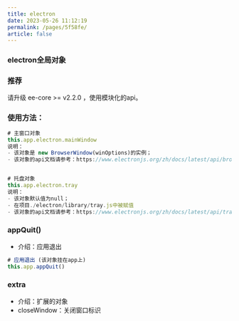 ```yaml
---
title: electron
date: 2023-05-26 11:12:19
permalink: /pages/5f58fe/
article: false
---
```


###  electron全局对象

###  推荐
请升级 ee-core >= v2.2.0 ，使用模块化的api。

### 使用方法：
```javascript
# 主窗口对象
this.app.electron.mainWindow
说明：
- 该对象是 new BrowserWindow(winOptions)的实例；
- 该对象的api文档请参考：https://www.electronjs.org/zh/docs/latest/api/browser-window


# 托盘对象
this.app.electron.tray
说明：
- 该对象默认值为null；
- 在项目./electron/library/tray.js中被赋值
- 该对象的api文档请参考：https://www.electronjs.org/zh/docs/latest/api/tray
```
###  appQuit()

- 介绍：应用退出
```javascript
# 应用退出 (该对象挂在app上)
this.app.appQuit()
```

###  extra

- 介绍：扩展的对象 
- closeWindow：关闭窗口标识

